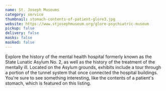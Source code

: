 ```yaml
---
name: St. Joseph Museums
category: service
thumbnail: stomach-contents-of-patient-glore3.jpg
website: https://www.stjosephmuseum.org/glore-psychiatric-museum
pickup: false
delivery: false
masks: false
masked: false
---
```

E﻿xplore the history of the mental health hospital formerly known as the State Lunatic Asylum No. 2, as well as the history of the treatment of the mentally ill. Located on the Asylum grounds, exhibits include a tour through a portion of the tunnel system that once connected the hospital buildings. You're sure to see something interesting, like the contents of a patient's stomach, which is featured on this listing.